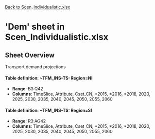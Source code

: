 [Back to Scen_Individualistic.xlsx](README.md)

# 'Dem' sheet in Scen_Individualistic.xlsx

## Sheet Overview

Transport demand projections

#### Table definition: ~TFM_INS-TS: Region=NI
- **Range**: B3:Q42
- **Columns**: TimeSlice, Attribute, Cset_CN, *2015, *2016, *2018, 2020, 2025, 2030, 2035, 2040, 2045, 2050, 2055, 2060

#### Table definition: ~TFM_INS-TS: Region=SI
- **Range**: R3:AG42
- **Columns**: TimeSlice, Attribute, Cset_CN, *2015, *2016, *2018, 2020, 2025, 2030, 2035, 2040, 2045, 2050, 2055, 2060

